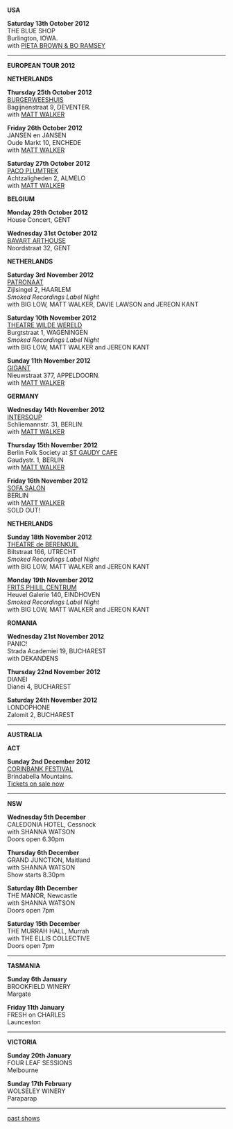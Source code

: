 **USA**    

**Saturday 13th October 2012**  
THE BLUE SHOP  
Burlington, IOWA.  
with [PIETA BROWN & BO RAMSEY][81]   
 

* * * * *

**EUROPEAN TOUR 2012**    
  
**NETHERLANDS**  

**Thursday 25th October 2012**  
[BURGERWEESHUIS][116]    
Bagijnenstraat 9, DEVENTER.  
with [MATT WALKER][112]  

**Friday 26th October 2012**    
JANSEN en JANSEN    
Oude Markt 10, ENCHEDE  
with [MATT WALKER][112]  

**Saturday 27th October 2012**   
[PACO PLUMTREK][117]    
Achtzaligheden 2, ALMELO  
with [MATT WALKER][112]  

**BELGIUM**  
 
**Monday 29th October 2012**  
House Concert, GENT    

**Wednesday 31st October 2012**  
[BAVART ARTHOUSE][118]    
Noordstraat 32, GENT    

**NETHERLANDS**  

**Saturday 3rd November 2012**    
[PATRONAAT][119]    
Zijlsingel 2, HAARLEM  
*Smoked Recordings Label Night*  
with BIG LOW, MATT WALKER, DAVIE LAWSON and JEREON KANT     

**Saturday 10th November 2012**    
[THEATRE WILDE WERELD][120]  
Burgtstraat 1, WAGENINGEN  
*Smoked Recordings Label Night*    
with BIG LOW, MATT WALKER and JEREON KANT   

**Sunday 11th November 2012**     
[GIGANT][121]    
Nieuwstraat 377, APPELDOORN.  
with [MATT WALKER][112]  

**GERMANY**

**Wednesday 14th November 2012**   
[INTERSOUP][122]   
Schliemannstr. 31, BERLIN.  
with [MATT WALKER][112]    

**Thursday 15th November 2012**   
Berlin Folk Society at [ST GAUDY CAFE][123]    
Gaudystr. 1, BERLIN  
with [MATT WALKER][112]      

**Friday 16th November 2012**   
[SOFA SALON][124]    
BERLIN  
with [MATT WALKER][112]   
SOLD OUT!  

**NETHERLANDS**  

**Sunday 18th November 2012**    
[THEATRE de BERENKUIL][125]      
Biltstraat 166, UTRECHT  
*Smoked Recordings Label Night*    
with BIG LOW, MATT WALKER and JEREON KANT    

**Monday 19th November 2012**    
[FRITS PHILIL CENTRUM][126]    
Heuvel Galerie 140, EINDHOVEN   
*Smoked Recordings Label Night*    
with BIG LOW, MATT WALKER and JEREON KANT    

**ROMANIA**

**Wednesday 21st November 2012**   
PANIC!     
Strada Academiei 19, BUCHAREST   
with DEKANDENS   

**Thursday 22nd November 2012**   
DIANEI   
Dianei 4, BUCHAREST     

**Saturday 24th November 2012**   
LONDOPHONE     
Zalomit 2, BUCHAREST     

* * * * *   

**AUSTRALIA**

**ACT**  

**Sunday 2nd December 2012**    
[CORINBANK FESTIVAL][99]     
Brindabella Mountains.    
[Tickets on sale now][99]      
 
* * * * * 

**NSW**  

**Wednesday 5th December**  
CALEDONIA HOTEL, Cessnock  
with SHANNA WATSON  
Doors open 6.30pm    

**Thursday 6th December**  
GRAND JUNCTION, Maitland  
with SHANNA WATSON  
Show starts 8.30pm   

**Saturday 8th December**  
THE MANOR, Newcastle   
with SHANNA WATSON   
Doors open 7pm  

**Saturday 15th December**  
THE MURRAH HALL, Murrah  
with THE ELLIS COLLECTIVE    
Doors open 7pm 

* * * * *    

**TASMANIA**

**Sunday 6th January**  
BROOKFIELD WINERY  
Margate  

**Friday 11th January**  
FRESH on CHARLES  
Launceston  

* * * * *     

**VICTORIA**  

**Sunday 20th January**  
FOUR LEAF SESSIONS  
Melbourne   

**Sunday 17th February**  
WOLSELEY WINERY  
Paraparap  

* * * * *     


[past shows][archive]

[archive]: shows/archive/

[33.1]: contact/
[50]: http://northcotesocialclub.com/
[3.2]: http://www.thebasement.com.au/
[81]:  http://www.pietabrown.com
[88]: http://www.facebook.com/pages/Beetle-Bar/125772420775772
[89]: http://www.royalexchangenewcastle.com.au/
[90]: http://www.camelotlounge.com/
[90.1]: http://www.trybooking.com/RWU
[91]: http://www.clarendonguesthouse.com.au/
[93]: http://www.caravanmusic.com.au
[94]: http://wheatsheafhotel.com.au/gigs
[95]: http://www.bellaunion.com.au
[96]: http://www.jojosmithsoul.com/
[96.1]: http://www.myspace.com/sweetjeanmusic
[96.2]: http://www.myspace.com/jimdowling
[96.3]: http://www.ilonaharker.com
[96.4]: http://www.mardilumsden.com
[96.5]: http://www.theyearlings.net
[96.6]: http://www.theelliscollective.com
[96.7]: http://www.triplejunearthed.com/birdsandbelles
[96.8]: http://www.myspace.com/denhanrahan
[97]: http://www.hamishstuart.net/fr_home.cfm
[98]: http://venue505.com/
[99]: http://www.corinbank.com/
[99.1]: http://www.portfairyfolkfestival.com/
[100]: http://www.tamarvalleyfolkfestival.com/Home.html
[101]: http://www.bigtix.com.au/ProductDetails.aspx?productID=2083
[104]: http://www.carnivalofsuburbia.com
[105]: http://www.bellaunion.com.au/ticketing/show_535/
[106]: http://www.caravanmusic.com.au/gigs/pieta-brown/
[107]: http://www.trybooking.com/BCUB
[108]: http://www.moshtix.com.au/event.aspx?id=54131&ref=pietabrownpolishclub
[109]: http://www.starcourttheatre.com.au/shows
[110]: http://www.lonewolfpromotions.com/
[111]: http://thethornburytheatre.com/
[111.1]: http://thornburytheatre.oztix.com.au/default.aspx?Event=27515
[112]: http://www.mattwalker.com.au/
[112.1]: http://www.pbsfm.org.au/node/19074
[113]: http://thethornburytheatre.com/event/girl-interpreted-2012-feat-lucie-thorne-mojo-juju-georgia-fields-tracy-mcneil/
[114]: http://www.thetoffintown.com/shows/
[114.1]: http://noteslive.oztix.com.au/default.aspx?Event=29546
[114.2]: http://www.noteslive.net.au
[115]: http://www.cas.org.au
[115.1]: http://www.heritagehotel.com.au/
[116]: http://burgerweeshuis.nl/
[117]: http://members.home.nl/pacoplumtrek/
[118]: http://www.bavart.be/index.html
[119]: http://www.patronaat.nl/
[120]: http://www.theaterdewildewereld.nl/nieuws/
[121]: http://www.gigant.nl/
[122]: http://www.intersoup.de/
[123]: http://www.gaudycafe.com/
[124]: http://www.sofasalon.de/
[125]: http://www.deberenkuil.nl/info.html
[126]: http://www.muziekgebouweindhoven.nl
[127]: http://www.facebook.com/thebridgecastlemaine
